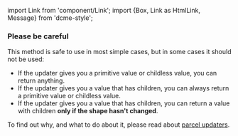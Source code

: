 import Link from 'component/Link';
import {Box, Link as HtmlLink, Message} from 'dcme-style';

### Please be careful

This method is safe to use in most simple cases, but in some cases it should not be used:

- If the updater gives you a primitive value or childless value, you can return anything.
- If the updater gives you a value that has children, you can always return a primitive value or childless value.
- If the updater gives you a value that has children, you can return a value with children **only if the shape hasn't changed**.

To find out why, and what to do about it, please read about [parcel updaters](/parcel-updaters).

